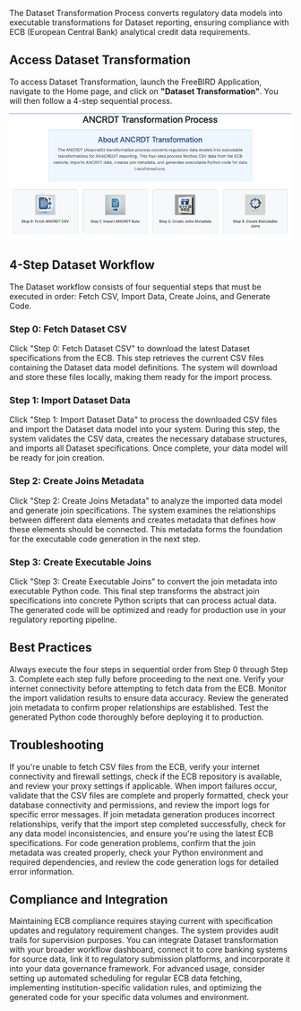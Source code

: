 The Dataset Transformation Process converts regulatory data models into executable transformations for Dataset reporting, ensuring compliance with ECB (European Central Bank) analytical credit data requirements.

## Access Dataset Transformation

To access Dataset Transformation, launch the FreeBIRD Application, navigate to the Home page, and click on **"Dataset Transformation"**. You will then follow a 4-step sequential process.

![Dataset Transformation Process](images/screenshots/dataset/dataset_do.png)

## 4-Step Dataset Workflow

The Dataset workflow consists of four sequential steps that must be executed in order: Fetch CSV, Import Data, Create Joins, and Generate Code.

### Step 0: Fetch Dataset CSV

Click "Step 0: Fetch Dataset CSV" to download the latest Dataset specifications from the ECB. This step retrieves the current CSV files containing the Dataset data model definitions. The system will download and store these files locally, making them ready for the import process.

### Step 1: Import Dataset Data

Click "Step 1: Import Dataset Data" to process the downloaded CSV files and import the Dataset data model into your system. During this step, the system validates the CSV data, creates the necessary database structures, and imports all Dataset specifications. Once complete, your data model will be ready for join creation.

### Step 2: Create Joins Metadata

Click "Step 2: Create Joins Metadata" to analyze the imported data model and generate join specifications. The system examines the relationships between different data elements and creates metadata that defines how these elements should be connected. This metadata forms the foundation for the executable code generation in the next step.

### Step 3: Create Executable Joins

Click "Step 3: Create Executable Joins" to convert the join metadata into executable Python code. This final step transforms the abstract join specifications into concrete Python scripts that can process actual data. The generated code will be optimized and ready for production use in your regulatory reporting pipeline.

## Best Practices

Always execute the four steps in sequential order from Step 0 through Step 3. Complete each step fully before proceeding to the next one. Verify your internet connectivity before attempting to fetch data from the ECB. Monitor the import validation results to ensure data accuracy. Review the generated join metadata to confirm proper relationships are established. Test the generated Python code thoroughly before deploying it to production.

## Troubleshooting

If you're unable to fetch CSV files from the ECB, verify your internet connectivity and firewall settings, check if the ECB repository is available, and review your proxy settings if applicable. When import failures occur, validate that the CSV files are complete and properly formatted, check your database connectivity and permissions, and review the import logs for specific error messages. If join metadata generation produces incorrect relationships, verify that the import step completed successfully, check for any data model inconsistencies, and ensure you're using the latest ECB specifications. For code generation problems, confirm that the join metadata was created properly, check your Python environment and required dependencies, and review the code generation logs for detailed error information.

## Compliance and Integration

Maintaining ECB compliance requires staying current with specification updates and regulatory requirement changes. The system provides audit trails for supervision purposes. You can integrate Dataset transformation with your broader workflow dashboard, connect it to core banking systems for source data, link it to regulatory submission platforms, and incorporate it into your data governance framework. For advanced usage, consider setting up automated scheduling for regular ECB data fetching, implementing institution-specific validation rules, and optimizing the generated code for your specific data volumes and environment.